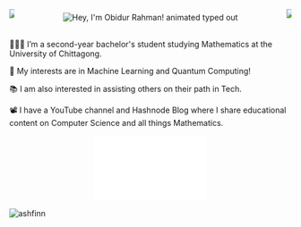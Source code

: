 <!-- Obidur Rahman (Ashfin) -->

<div align="center">
  <img src="./assets/animated-flame-01.gif" width="1.75%" align="left"/>
  <img src="https://readme-typing-svg.demolab.com?font=Fira+Code&size=32&duration=2800&pause=2000&color=A9FEF7&center=true&vCenter=true&width=940&lines=Hey%2C+I'm+Obidur+Rahman!" alt="Hey, I'm Obidur Rahman! animated typed out" width="90%" align="middle"/>
  <img src="./assets/animated-flame-01.gif" width="1.75%" align="right"/>
</div>

<br>
<p>👨🏻‍💻 I’m a second-year bachelor's student studying Mathematics at the University of Chittagong.</p>
<p>🔬 My interests are in Machine Learning and Quantum Computing!</p>
<p>📚 I am also interested in assisting others on their path in Tech.</p>
<p>📽️ I have a YouTube channel and Hashnode Blog where I share educational content on Computer Science and all things Mathematics.</p>

<div style="display: flex; justify-content: center; flex-wrap: nowrap;">
<img src = "https://raw.githubusercontent.com/Ashfinn/github-stats-transparent/output/generated/overview.svg" style="max-width: 40%; height: auto;">
<!--
<img src = "https://raw.githubusercontent.com/Ashfinn/github-stats-transparent/output/generated/languages.svg" style="max-width: 40%; height: auto;">
-->
</div>
<p align="left"> <img src="https://komarev.com/ghpvc/?username=ashfinnt&label=Profile%20views&color=0e75b6&style=for-the-badge" alt="ashfinn" /> </p>
